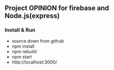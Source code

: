 ## Project OPINION for firebase and Node.js(express) ##

### Install & Run ###
- source down from github
- npm install
- npm rebuild
- npm start
- http://localhost:3000/
